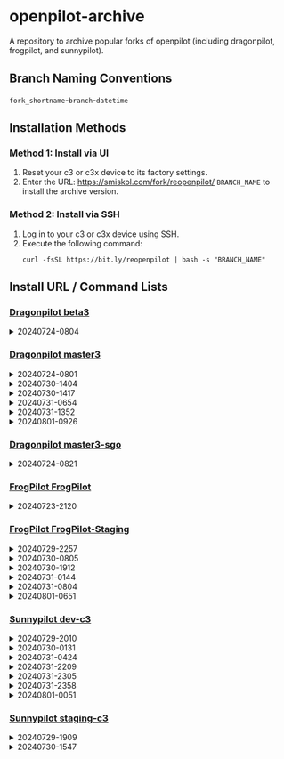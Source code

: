 # openpilot-archive
A repository to archive popular forks of openpilot (including dragonpilot, frogpilot, and sunnypilot).

## Branch Naming Conventions
`fork_shortname`-`branch`-`datetime`

## Installation Methods
### Method 1: Install via UI
1. Reset your c3 or c3x device to its factory settings.
2. Enter the URL: https://smiskol.com/fork/reopenpilot/ `BRANCH_NAME` to install the archive version.

### Method 2: Install via SSH
1. Log in to your c3 or c3x device using SSH.
2. Execute the following command:
   ```
   curl -fsSL https://bit.ly/reopenpilot | bash -s "BRANCH_NAME"
   ```

## Install URL / Command Lists

### [Dragonpilot beta3](https://github.com/reopenpilot/openpilot-archive/commits/dp-beta3-20240724-0804/)
<details><summary>20240724-0804</summary>

### dp-beta3-20240724-0804

```
https://smiskol.com/fork/reopenpilot/dp-beta3-20240724-0804
```
```
curl -fsSL https://bit.ly/reopenpilot | bash -s dp-beta3-20240724-0804
```

</details>




### [Dragonpilot master3](https://github.com/reopenpilot/openpilot-archive/commits/dp-master3-20240801-0926/)
<details><summary>20240724-0801</summary>

### dp-master3-20240724-0801

```
https://smiskol.com/fork/reopenpilot/dp-master3-20240724-0801
```
```
curl -fsSL https://bit.ly/reopenpilot | bash -s dp-master3-20240724-0801
```

</details>


<details><summary>20240730-1404</summary>

### dp-master3-20240730-1404

```
https://smiskol.com/fork/reopenpilot/dp-master3-20240730-1404
```
```
curl -fsSL https://bit.ly/reopenpilot | bash -s dp-master3-20240730-1404
```

</details>


<details><summary>20240730-1417</summary>

### dp-master3-20240730-1417

```
https://smiskol.com/fork/reopenpilot/dp-master3-20240730-1417
```
```
curl -fsSL https://bit.ly/reopenpilot | bash -s dp-master3-20240730-1417
```

</details>


<details><summary>20240731-0654</summary>

### dp-master3-20240731-0654

```
https://smiskol.com/fork/reopenpilot/dp-master3-20240731-0654
```
```
curl -fsSL https://bit.ly/reopenpilot | bash -s dp-master3-20240731-0654
```

</details>


<details><summary>20240731-1352</summary>

### dp-master3-20240731-1352

```
https://smiskol.com/fork/reopenpilot/dp-master3-20240731-1352
```
```
curl -fsSL https://bit.ly/reopenpilot | bash -s dp-master3-20240731-1352
```

</details>


<details><summary>20240801-0926</summary>

### dp-master3-20240801-0926

```
https://smiskol.com/fork/reopenpilot/dp-master3-20240801-0926
```
```
curl -fsSL https://bit.ly/reopenpilot | bash -s dp-master3-20240801-0926
```

</details>




### [Dragonpilot master3-sgo](https://github.com/reopenpilot/openpilot-archive/commits/dp-master3-sgo-20240724-0821/)
<details><summary>20240724-0821</summary>

### dp-master3-sgo-20240724-0821

```
https://smiskol.com/fork/reopenpilot/dp-master3-sgo-20240724-0821
```
```
curl -fsSL https://bit.ly/reopenpilot | bash -s dp-master3-sgo-20240724-0821
```

</details>




### [FrogPilot FrogPilot](https://github.com/reopenpilot/openpilot-archive/commits/fp-FrogPilot-20240723-2120/)
<details><summary>20240723-2120</summary>

### fp-FrogPilot-20240723-2120

```
https://smiskol.com/fork/reopenpilot/fp-FrogPilot-20240723-2120
```
```
curl -fsSL https://bit.ly/reopenpilot | bash -s fp-FrogPilot-20240723-2120
```

</details>




### [FrogPilot FrogPilot-Staging](https://github.com/reopenpilot/openpilot-archive/commits/fp-FrogPilot-Staging-20240801-0651/)
<details><summary>20240729-2257</summary>

### fp-FrogPilot-Staging-20240729-2257

```
https://smiskol.com/fork/reopenpilot/fp-FrogPilot-Staging-20240729-2257
```
```
curl -fsSL https://bit.ly/reopenpilot | bash -s fp-FrogPilot-Staging-20240729-2257
```

</details>


<details><summary>20240730-0805</summary>

### fp-FrogPilot-Staging-20240730-0805

```
https://smiskol.com/fork/reopenpilot/fp-FrogPilot-Staging-20240730-0805
```
```
curl -fsSL https://bit.ly/reopenpilot | bash -s fp-FrogPilot-Staging-20240730-0805
```

</details>


<details><summary>20240730-1912</summary>

### fp-FrogPilot-Staging-20240730-1912

```
https://smiskol.com/fork/reopenpilot/fp-FrogPilot-Staging-20240730-1912
```
```
curl -fsSL https://bit.ly/reopenpilot | bash -s fp-FrogPilot-Staging-20240730-1912
```

</details>


<details><summary>20240731-0144</summary>

### fp-FrogPilot-Staging-20240731-0144

```
https://smiskol.com/fork/reopenpilot/fp-FrogPilot-Staging-20240731-0144
```
```
curl -fsSL https://bit.ly/reopenpilot | bash -s fp-FrogPilot-Staging-20240731-0144
```

</details>


<details><summary>20240731-0804</summary>

### fp-FrogPilot-Staging-20240731-0804

```
https://smiskol.com/fork/reopenpilot/fp-FrogPilot-Staging-20240731-0804
```
```
curl -fsSL https://bit.ly/reopenpilot | bash -s fp-FrogPilot-Staging-20240731-0804
```

</details>


<details><summary>20240801-0651</summary>

### fp-FrogPilot-Staging-20240801-0651

```
https://smiskol.com/fork/reopenpilot/fp-FrogPilot-Staging-20240801-0651
```
```
curl -fsSL https://bit.ly/reopenpilot | bash -s fp-FrogPilot-Staging-20240801-0651
```

</details>




### [Sunnypilot dev-c3](https://github.com/reopenpilot/openpilot-archive/commits/sp-dev-c3-20240801-0051/)
<details><summary>20240729-2010</summary>

### sp-dev-c3-20240729-2010

```
https://smiskol.com/fork/reopenpilot/sp-dev-c3-20240729-2010
```
```
curl -fsSL https://bit.ly/reopenpilot | bash -s sp-dev-c3-20240729-2010
```

</details>


<details><summary>20240730-0131</summary>

### sp-dev-c3-20240730-0131

```
https://smiskol.com/fork/reopenpilot/sp-dev-c3-20240730-0131
```
```
curl -fsSL https://bit.ly/reopenpilot | bash -s sp-dev-c3-20240730-0131
```

</details>


<details><summary>20240731-0424</summary>

### sp-dev-c3-20240731-0424

```
https://smiskol.com/fork/reopenpilot/sp-dev-c3-20240731-0424
```
```
curl -fsSL https://bit.ly/reopenpilot | bash -s sp-dev-c3-20240731-0424
```

</details>


<details><summary>20240731-2209</summary>

### sp-dev-c3-20240731-2209

```
https://smiskol.com/fork/reopenpilot/sp-dev-c3-20240731-2209
```
```
curl -fsSL https://bit.ly/reopenpilot | bash -s sp-dev-c3-20240731-2209
```

</details>


<details><summary>20240731-2305</summary>

### sp-dev-c3-20240731-2305

```
https://smiskol.com/fork/reopenpilot/sp-dev-c3-20240731-2305
```
```
curl -fsSL https://bit.ly/reopenpilot | bash -s sp-dev-c3-20240731-2305
```

</details>


<details><summary>20240731-2358</summary>

### sp-dev-c3-20240731-2358

```
https://smiskol.com/fork/reopenpilot/sp-dev-c3-20240731-2358
```
```
curl -fsSL https://bit.ly/reopenpilot | bash -s sp-dev-c3-20240731-2358
```

</details>


<details><summary>20240801-0051</summary>

### sp-dev-c3-20240801-0051

```
https://smiskol.com/fork/reopenpilot/sp-dev-c3-20240801-0051
```
```
curl -fsSL https://bit.ly/reopenpilot | bash -s sp-dev-c3-20240801-0051
```

</details>



### [Sunnypilot staging-c3](https://github.com/reopenpilot/openpilot-archive/commits/sp-staging-c3-20240730-1547/)
<details><summary>20240729-1909</summary>

### sp-staging-c3-20240729-1909

```
https://smiskol.com/fork/reopenpilot/sp-staging-c3-20240729-1909
```
```
curl -fsSL https://bit.ly/reopenpilot | bash -s sp-staging-c3-20240729-1909
```

</details>


<details><summary>20240730-1547</summary>

### sp-staging-c3-20240730-1547

```
https://smiskol.com/fork/reopenpilot/sp-staging-c3-20240730-1547
```
```
curl -fsSL https://bit.ly/reopenpilot | bash -s sp-staging-c3-20240730-1547
```

</details>
